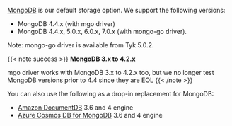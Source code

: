 ---
---

[MongoDB](https://www.mongodb.com) is our default storage option. We support the following versions:

- MongoDB 4.4.x (with mgo driver)
- MongoDB 4.4.x, 5.0.x, 6.0.x, 7.0.x (with mongo-go driver). 

Note: mongo-go driver is available from Tyk 5.0.2.

{{< note success >}}
**MongoDB 3.x to 4.2.x**

mgo driver works with MongoDB 3.x to 4.2.x too, but we no longer test MongoDB versions prior to 4.4 since they are EOL
{{< /note >}}

You can also use the following as a drop-in replacement for MongoDB:

- [Amazon DocumentDB](https://aws.amazon.com/documentdb/) 3.6 and 4 engine
- [Azure Cosmos DB for MongoDB](https://learn.microsoft.com/en-us/azure/cosmos-db/mongodb/introduction) 3.6 and 4 engine
